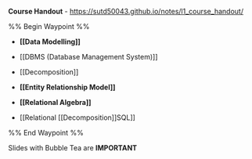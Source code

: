 **Course Handout** - https://sutd50043.github.io/notes/l1_course_handout/

%% Begin Waypoint %%
- **[[Data Modelling]]**

- [[DBMS (Database Management System)]]
- [[Decomposition]]
- **[[Entity Relationship Model]]**

- **[[Relational Algebra]]**

- [[Relational [[Decomposition]]SQL]]

%% End Waypoint %%

Slides with Bubble Tea are **IMPORTANT** 